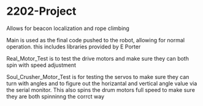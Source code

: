 # 2202-Project
Allows for beacon localization and rope climbing

Main is used as the final code pushed to the robot, allowing for normal operation. this includes libraries provided by E Porter

Real_Motor_Test is to test the drive motors and make sure they can both spin with speed adjustment

Soul_Crusher_Motor_Test is for testing the servos to make sure they can turn with angles and to figure out the horizantal and vertical 
angle value via the serial monitor. This also spins the drum motors full speed to make sure they are both spinninng the corrct way

